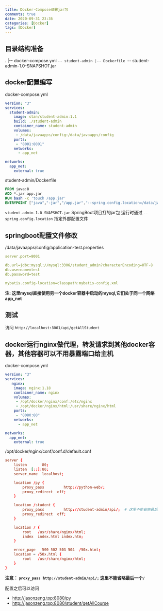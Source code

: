 ```yaml
---
title: Docker-Compose部署jar包
comments: true
date: 2020-09-31 23:36
categories: [Docker]
tags: [Docker]
---
```


## 目录结构准备

.
|-- docker-compose.yml
`-- student-admin
    |-- Dockerfile
    `-- student-admin-1.0-SNAPSHOT.jar

## docker配置编写

docker-compose.yml
```yml
version: "3"
services:
  student-admin:
    image: stan/student-admin:1.1
    build: ./student-admin
    container_name: student-admin
    volumes:
     - /data/javaapps/config:/data/javaapps/config 
    ports:
     - "8001:8001"
    networks:
      - app_net

networks:
  app_net:
    external: true
```

student-admin/Dockerfile 
```Dockerfile
FROM java:8
ADD *.jar app.jar
RUN bash -c 'touch /app.jar'
ENTRYPOINT ["java","-jar","/app.jar","--spring.config.location=/data/javaapps/config/application-test.properties"]
```


`student-admin-1.0-SNAPSHOT.jar` SpringBoot项目打的jar包
运行时通过 `--spring.config.location` 指定外部配置文件


## springboot配置文件修改

/data/javaapps/config/application-test.properties
```yml
server.port=8001

db.url=jdbc:mysql://mysql:3306/student_admin?characterEncoding=UTF-8
db.username=test
db.password=test

mybatis.config-location=classpath:mybatis-config.xml
```

**注: 这里mysql直接使用另一个docker容器中启动的mysql,它们处于同一个网络app_net**


## 测试

访问 `http://localhost:8001/api/getAllStudent`


## docker运行nginx做代理，转发请求到其他docker容器，其他容器可以不用暴露端口给主机

docker-compose.yml
```yml
version: "3"
services:
   nginx:
    image: nginx:1.18
    container_name: nginx
    volumes:
     - /opt/docker/nginx/conf:/etc/nginx
     - /opt/docker/nginx/html:/usr/share/nginx/html
    ports:
     - "8080:80"
    networks:
      - app_net

networks:
  app_net:
    external: true
```

/opt/docker/nginx/conf/conf.d/default.conf
```conf
server {
    listen       80;
    listen  [::]:80;
    server_name  localhost;

    location /py {
        proxy_pass         http://python-web/;
        proxy_redirect  off;
    }

    location /student {
        proxy_pass         http://student-admin/api/;  # 这里不能省略最后一个/
        proxy_redirect  off;
    }

    location / {
        root   /usr/share/nginx/html;
        index  index.html index.htm;
    }

    error_page   500 502 503 504  /50x.html;
    location = /50x.html {
        root   /usr/share/nginx/html;
    }
}
```

**注意： `proxy_pass http://student-admin/api/;` 这里不能省略最后一个`/`**

配置之后可以访问  
- <http://jasonzeng.top:8080/py>   
- <http://jasonzeng.top:8080/student/getAllCourse> 
